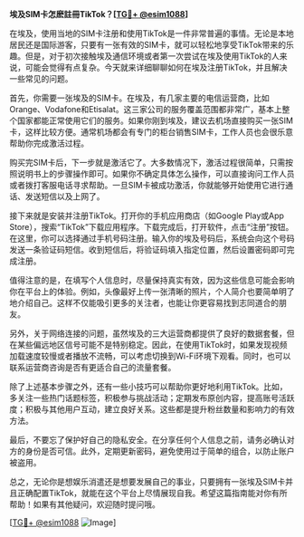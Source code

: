 **埃及SIM卡怎麽註冊TikTok？[[TG💪+ @esim1088](https://t.me/s/esim1088)]**

在埃及，使用当地的SIM卡注册和使用TikTok是一件非常普遍的事情。无论是本地居民还是国际游客，只要有一张有效的SIM卡，就可以轻松地享受TikTok带来的乐趣。但是，对于初次接触埃及通信环境或者第一次尝试在埃及使用TikTok的人来说，可能会觉得有点复杂。今天就来详细聊聊如何在埃及注册TikTok，并且解决一些常见的问题。

首先，你需要一张埃及的SIM卡。在埃及，有几家主要的电信运营商，比如Orange、Vodafone和Etisalat。这三家公司的服务覆盖范围都非常广，基本上整个国家都能正常使用它们的服务。如果你刚到埃及，建议去机场直接购买一张SIM卡，这样比较方便。通常机场都会有专门的柜台销售SIM卡，工作人员也会很乐意帮助你完成激活过程。

购买完SIM卡后，下一步就是激活它了。大多数情况下，激活过程很简单，只需按照说明书上的步骤操作即可。如果你不确定具体怎么操作，可以直接询问工作人员或者拨打客服电话寻求帮助。一旦SIM卡被成功激活，你就能够开始使用它进行通话、发送短信以及上网了。

接下来就是安装并注册TikTok。打开你的手机应用商店（如Google Play或App Store），搜索“TikTok”下载应用程序。下载完成后，打开软件，点击“注册”按钮。在这里，你可以选择通过手机号码注册。输入你的埃及号码后，系统会向这个号码发送一条验证码短信。收到短信后，将验证码填入指定位置，然后设置密码即可完成注册。

值得注意的是，在填写个人信息时，尽量保持真实有效，因为这些信息可能会影响你在平台上的体验。例如，头像最好上传一张清晰的照片，个人简介也要简单明了地介绍自己。这样不仅能吸引更多的关注者，也能让你更容易找到志同道合的朋友。

另外，关于网络连接的问题，虽然埃及的三大运营商都提供了良好的数据套餐，但在某些偏远地区信号可能不是特别稳定。因此，在使用TikTok时，如果发现视频加载速度较慢或者播放不流畅，可以考虑切换到Wi-Fi环境下观看。同时，也可以联系运营商咨询是否有更适合自己的流量套餐。

除了上述基本步骤之外，还有一些小技巧可以帮助你更好地利用TikTok。比如，多关注一些热门话题标签，积极参与挑战活动；定期发布原创内容，提高账号活跃度；积极与其他用户互动，建立良好关系。这些都是提升粉丝数量和影响力的有效方法。

最后，不要忘了保护好自己的隐私安全。在分享任何个人信息之前，请务必确认对方的身份是否可信。此外，定期更新密码，避免使用过于简单的组合，以防止账户被盗用。

总之，无论你是想娱乐消遣还是想要发展自己的事业，只要拥有一张埃及SIM卡并且正确配置TikTok，就能在这个平台上尽情展现自我。希望这篇指南能对你有所帮助！如果有其他疑问，欢迎随时提问哦。

[[TG💪+ @esim1088](https://t.me/s/esim1088) ![Image](https://i.postimg.cc/4NQfJmqS/Snipaste-2025-05-13-00-14-12.png)]